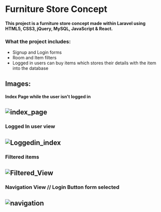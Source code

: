 # Furniture Store Concept

#### This project is a furniture store concept made within Laravel using HTML5, CSS3, jQuery, MySQL, JavaScript & React.

### What the project includes:

* Signup and Login forms
* Room and Item filters
* Logged in users can buy items which stores their details with the item into the database

##  Images:
#### Index Page while the user isn't logged in

![index_page](https://user-images.githubusercontent.com/70725429/95798099-f8bcc980-0ce8-11eb-9a93-54c0761159c9.png)
-
### Logged In user view

![Loggedin_index](https://user-images.githubusercontent.com/70725429/95798228-46d1cd00-0ce9-11eb-82d8-15d45c01bbdb.png)
-
### Filtered items

![Filtered_View](https://user-images.githubusercontent.com/70725429/95798152-1f7b0000-0ce9-11eb-983d-1598ba9fc2f0.png)
-
### Navigation View // Login Button form selected

![navigation](https://user-images.githubusercontent.com/70725429/95798273-6b2da980-0ce9-11eb-97e4-9e57b589af56.png)
-



